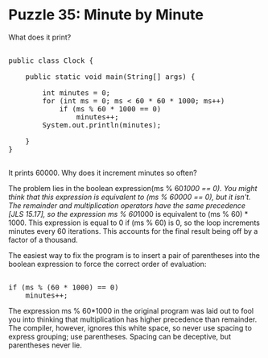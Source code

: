 # Puzzle 35: Minute by Minute

What does it print?

<pre>

public class Clock {

    public static void main(String[] args) {

        int minutes = 0;
        for (int ms = 0; ms < 60 * 60 * 1000; ms++)
            if (ms % 60 * 1000 == 0)
                minutes++;
        System.out.println(minutes);

    }
}

</pre>


It prints 60000. Why does it increment minutes so often?

The problem lies in the boolean expression(ms % 60*1000 == 0). 
You might think that this expression is equivalent to (ms % 60000 == 0), but it isn't. 
The remainder and multiplication operators have the same precedence [JLS 15.17], 
so the expression ms % 60*1000 is equivalent to (ms % 60) * 1000. This expression is equal to 0 if (ms % 60) is 0, 
so the loop increments minutes every 60 iterations. This accounts for the final result being off by a factor of a thousand.

The easiest way to fix the program is to insert a pair of parentheses into the boolean expression 
to force the correct order of evaluation:

<pre>

if (ms % (60 * 1000) == 0)
    minutes++;
</pre>

The expression ms % 60*1000 in the original program was laid out to fool you into thinking that multiplication
has higher precedence than remainder. The compiler, however, ignores this white space, so never 
use spacing to express grouping; use parentheses. Spacing can be deceptive, but parentheses never lie.
